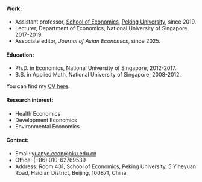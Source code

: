 #### Work:
- Assistant professor, [School of Economics](https://econ.pku.edu.cn/), [Peking University](https://www.pku.edu.cn/), since 2019.
- Lecturer, Department of Economics, National University of Singapore, 2017-2019.
- Associate editor, *Journal of Asian Economics*, since 2025.

#### Education:
- Ph.D. in Economics, National University of Singapore, 2012-2017.  
- B.S. in Applied Math, National University of Singapore, 2008-2012.  

You can find my <a href="https://yuanye-econ.github.io/static/assets/CV-YuanYe-public.pdf">CV here</a>.

#### Research interest:
- Health Economics
- Development Economics
- Environmental Economics

#### Contact: 
- Email: yuanye.econ@pku.edu.cn
- Office: (+86) 010-62769539
- Address: Room 431, School of Economics, Peking University, 5 Yiheyuan Road, Haidian District, Beijing, 100871, China.

